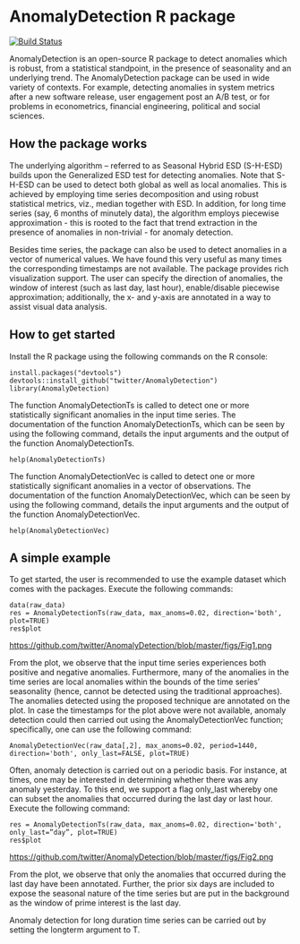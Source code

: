 # AnomalyDetection R package

[![Build Status](https://travis-ci.org/twitter/AnomalyDetection.png)](https://travis-ci.org/twitter/AnomalyDetection)

AnomalyDetection is an open-source R package to detect anomalies which is
robust, from a statistical standpoint, in the presence of seasonality and an
underlying trend. The AnomalyDetection package can be used in wide variety of
contexts. For example, detecting anomalies in system metrics after a new
software release, user engagement post an A/B test, or for problems in
econometrics, financial engineering, political and social sciences.

## How the package works

The underlying algorithm – referred to as Seasonal Hybrid ESD (S-H-ESD) builds
upon the Generalized ESD test for detecting anomalies. Note that S-H-ESD can
be used to detect both global as well as local anomalies. This is achieved by
employing time series decomposition and using robust statistical metrics, viz.,
median together with ESD. In addition, for long time series (say, 6 months of
minutely data), the algorithm employs piecewise approximation - this is rooted
to the fact that trend extraction in the presence of anomalies in non-trivial -
for anomaly detection.

Besides time series, the package can also be used to detect anomalies in a
vector of numerical values. We have found this very useful as many times the
corresponding timestamps are not available. The package provides rich
visualization support. The user can specify the direction of anomalies, the
window of interest (such as last day, last hour), enable/disable piecewise
approximation; additionally, the x- and y-axis are annotated in a way to assist
visual data analysis.

## How to get started

Install the R package using the following commands on the R console:

```
install.packages("devtools")
devtools::install_github("twitter/AnomalyDetection")
library(AnomalyDetection)
```

The function AnomalyDetectionTs is called to detect one or more statistically
significant anomalies in the input time series. The documentation of the
function AnomalyDetectionTs, which can be seen by using the following command,
details the input arguments and the output of the function AnomalyDetectionTs.

```
help(AnomalyDetectionTs)
```

The function AnomalyDetectionVec is called to detect one or more statistically
significant anomalies in a vector of observations. The documentation of the
function AnomalyDetectionVec, which can be seen by using the following command,
details the input arguments and the output of the function AnomalyDetectionVec.

```
help(AnomalyDetectionVec)
```

## A simple example

To get started, the user is recommended to use the example dataset which comes
with the packages. Execute the following commands:

```
data(raw_data)
res = AnomalyDetectionTs(raw_data, max_anoms=0.02, direction='both', plot=TRUE)
res$plot
```
https://github.com/twitter/AnomalyDetection/blob/master/figs/Fig1.png

From the plot, we observe that the input time series experiences both positive 
and negative anomalies. Furthermore, many of the anomalies in the time series
are local anomalies within the bounds of the time series’ seasonality (hence,
cannot be detected using the traditional approaches). The anomalies detected
using the proposed technique are annotated on the plot. In case the timestamps 
for the plot above were not available, anomaly detection could then carried 
out using the AnomalyDetectionVec function; specifically, one can use the 
following command:

```
AnomalyDetectionVec(raw_data[,2], max_anoms=0.02, period=1440, direction='both', only_last=FALSE, plot=TRUE)
```

Often, anomaly detection is carried out on a periodic basis. For instance, at
times, one may be interested in determining whether there was any anomaly
yesterday. To this end, we support a flag only_last whereby one can subset the
anomalies that occurred during the last day or last hour. Execute the following 
command:

```
res = AnomalyDetectionTs(raw_data, max_anoms=0.02, direction='both', only_last=”day”, plot=TRUE)
res$plot
```

https://github.com/twitter/AnomalyDetection/blob/master/figs/Fig2.png

From the plot, we observe that only the anomalies that occurred during the last
day have been annotated. Further, the prior six days are included to expose the
seasonal nature of the time series but are put in the background as the window
of prime interest is the last day.

Anomaly detection for long duration time series can be carried out by setting
the longterm argument to T. 


